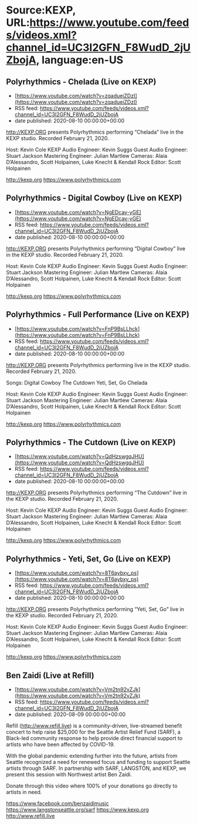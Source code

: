 # Source:KEXP, URL:https://www.youtube.com/feeds/videos.xml?channel_id=UC3I2GFN_F8WudD_2jUZbojA, language:en-US

## Polyrhythmics - Chelada (Live on KEXP)
 - [https://www.youtube.com/watch?v=zqadueiZDzI](https://www.youtube.com/watch?v=zqadueiZDzI)
 - RSS feed: https://www.youtube.com/feeds/videos.xml?channel_id=UC3I2GFN_F8WudD_2jUZbojA
 - date published: 2020-08-10 00:00:00+00:00

http://KEXP.ORG presents Polyrhythmics performing “Chelada” live in the KEXP studio. Recorded February 21, 2020.

Host: Kevin Cole
KEXP Audio Engineer: Kevin Suggs
Guest Audio Engineer: Stuart Jackson
Mastering Engineer: Julian Martlew
Cameras: Alaia D’Alessandro, Scott Holpainen, Luke Knecht & Kendall Rock
Editor: Scott Holpainen

http://kexp.org
https://www.polyrhythmics.com

## Polyrhythmics - Digital Cowboy (Live on KEXP)
 - [https://www.youtube.com/watch?v=NgEDcav-yGE](https://www.youtube.com/watch?v=NgEDcav-yGE)
 - RSS feed: https://www.youtube.com/feeds/videos.xml?channel_id=UC3I2GFN_F8WudD_2jUZbojA
 - date published: 2020-08-10 00:00:00+00:00

http://KEXP.ORG presents Polyrhythmics performing “Digital Cowboy” live in the KEXP studio. Recorded February 21, 2020.

Host: Kevin Cole
KEXP Audio Engineer: Kevin Suggs
Guest Audio Engineer: Stuart Jackson
Mastering Engineer: Julian Martlew
Cameras: Alaia D’Alessandro, Scott Holpainen, Luke Knecht & Kendall Rock
Editor: Scott Holpainen

http://kexp.org
https://www.polyrhythmics.com

## Polyrhythmics - Full Performance (Live on KEXP)
 - [https://www.youtube.com/watch?v=FnP9BsLLhck](https://www.youtube.com/watch?v=FnP9BsLLhck)
 - RSS feed: https://www.youtube.com/feeds/videos.xml?channel_id=UC3I2GFN_F8WudD_2jUZbojA
 - date published: 2020-08-10 00:00:00+00:00

http://KEXP.ORG presents Polyrhythmics performing live in the KEXP studio. Recorded February 21, 2020.

Songs:
Digital Cowboy
The Cutdown
Yeti, Set, Go
Chelada

Host: Kevin Cole
KEXP Audio Engineer: Kevin Suggs
Guest Audio Engineer: Stuart Jackson
Mastering Engineer: Julian Martlew
Cameras: Alaia D’Alessandro, Scott Holpainen, Luke Knecht & Kendall Rock
Editor: Scott Holpainen

http://kexp.org
https://www.polyrhythmics.com

## Polyrhythmics - The Cutdown (Live on KEXP)
 - [https://www.youtube.com/watch?v=QdHzswgqJHU](https://www.youtube.com/watch?v=QdHzswgqJHU)
 - RSS feed: https://www.youtube.com/feeds/videos.xml?channel_id=UC3I2GFN_F8WudD_2jUZbojA
 - date published: 2020-08-10 00:00:00+00:00

http://KEXP.ORG presents Polyrhythmics performing “The Cutdown” live in the KEXP studio. Recorded February 21, 2020.

Host: Kevin Cole
KEXP Audio Engineer: Kevin Suggs
Guest Audio Engineer: Stuart Jackson
Mastering Engineer: Julian Martlew
Cameras: Alaia D’Alessandro, Scott Holpainen, Luke Knecht & Kendall Rock
Editor: Scott Holpainen

http://kexp.org
https://www.polyrhythmics.com

## Polyrhythmics - Yeti, Set, Go (Live on KEXP)
 - [https://www.youtube.com/watch?v=8T6aybxy_ps](https://www.youtube.com/watch?v=8T6aybxy_ps)
 - RSS feed: https://www.youtube.com/feeds/videos.xml?channel_id=UC3I2GFN_F8WudD_2jUZbojA
 - date published: 2020-08-10 00:00:00+00:00

http://KEXP.ORG presents Polyrhythmics performing “Yeti, Set, Go” live in the KEXP studio. Recorded February 21, 2020.

Host: Kevin Cole
KEXP Audio Engineer: Kevin Suggs
Guest Audio Engineer: Stuart Jackson
Mastering Engineer: Julian Martlew
Cameras: Alaia D’Alessandro, Scott Holpainen, Luke Knecht & Kendall Rock
Editor: Scott Holpainen

http://kexp.org
https://www.polyrhythmics.com

## Ben Zaidi (Live at Refill)
 - [https://www.youtube.com/watch?v=Vm2tn92vZJk](https://www.youtube.com/watch?v=Vm2tn92vZJk)
 - RSS feed: https://www.youtube.com/feeds/videos.xml?channel_id=UC3I2GFN_F8WudD_2jUZbojA
 - date published: 2020-08-09 00:00:00+00:00

Refill (http://www.refill.live) is a community-driven, live-streamed benefit concert to help raise $25,000 for the Seattle Artist Relief Fund (SARF), a Black-led community response to help provide direct financial support to artists who have been affected by COVID-19.
  
With the global pandemic extending further into the future, artists from Seattle recognized a need for renewed focus and funding to support Seattle artists through SARF. In partnership with SARF, LANGSTON, and KEXP, we present this session with Northwest artist Ben Zaidi. 

Donate through this video where 100% of your donations go directly to artists in need.
 
https://www.facebook.com/benzaidimusic
https://www.langstonseattle.org/sarf
https://www.kexp.org
http://www.refill.live

